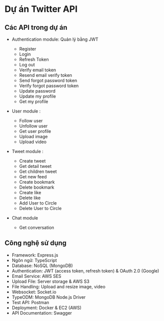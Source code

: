 # Dự án Twitter API

## Các API trong dự án

- Authentication module: Quản lý bằng JWT

  - Register
  - Login
  - Refresh Token
  - Log out
  - Verify email token
  - Resend email verify token
  - Send forgot password token
  - Verify forgot password token
  - Update password
  - Update my profile
  - Get my profile

- User module :

  - Follow user
  - Unfollow user
  - Get user profile
  - Upload image
  - Upload video

- Tweet module :

  - Create tweet
  - Get detail tweet
  - Get children tweet
  - Get new feed
  - Create bookmark
  - Delete bookmark
  - Create like
  - Delete like
  - Add User to Circle
  - Delete User to Circle

- Chat module

  - Get conversation

## Công nghệ sử dụng

- Framework: Express.js
- Ngôn ngữ: TypeScript
- Database: NoSQL (MongoDB)
- Authentication: JWT (access token, refresh token) & OAuth 2.0 (Google)
- Email Service: AWS SES
- Upload File: Server storage & AWS S3
- File Handling: Upload and resize image, video
- Websocket: Socket.io
- TypeODM: MongoDB Node.js Driver
- Test API: Postman
- Deployment: Docker & EC2 (AWS)
- API Documentation: Swagger
